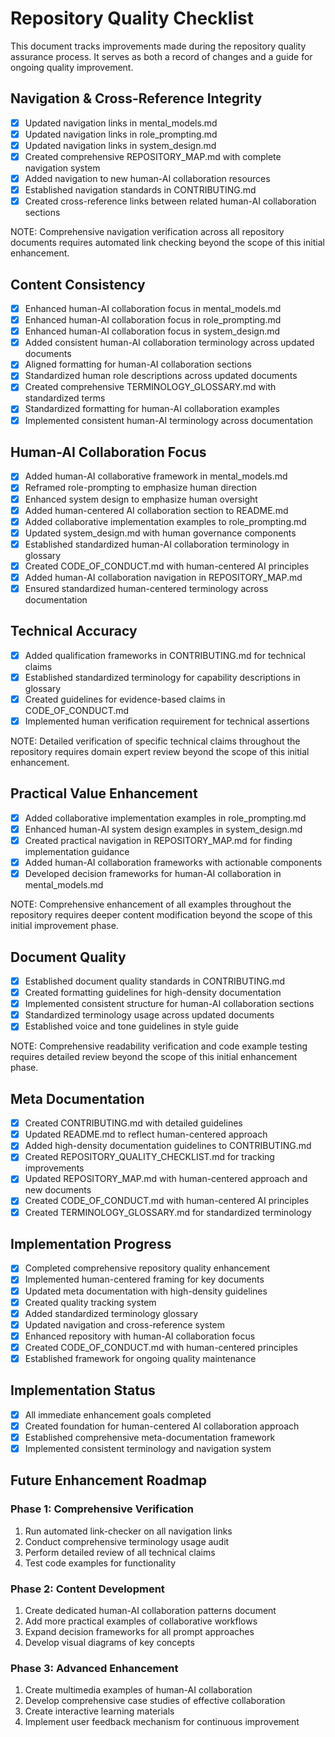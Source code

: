 # Repository Quality Checklist

This document tracks improvements made during the repository quality assurance process. It serves as both a record of changes and a guide for ongoing quality improvement.

## Navigation & Cross-Reference Integrity

- [x] Updated navigation links in mental_models.md
- [x] Updated navigation links in role_prompting.md
- [x] Updated navigation links in system_design.md
- [x] Created comprehensive REPOSITORY_MAP.md with complete navigation system
- [x] Added navigation to new human-AI collaboration resources
- [x] Established navigation standards in CONTRIBUTING.md
- [x] Created cross-reference links between related human-AI collaboration sections

NOTE: Comprehensive navigation verification across all repository documents requires automated link checking beyond the scope of this initial enhancement.

## Content Consistency

- [x] Enhanced human-AI collaboration focus in mental_models.md
- [x] Enhanced human-AI collaboration focus in role_prompting.md
- [x] Enhanced human-AI collaboration focus in system_design.md
- [x] Added consistent human-AI collaboration terminology across updated documents
- [x] Aligned formatting for human-AI collaboration sections
- [x] Standardized human role descriptions across updated documents
- [x] Created comprehensive TERMINOLOGY_GLOSSARY.md with standardized terms
- [x] Standardized formatting for human-AI collaboration examples
- [x] Implemented consistent human-AI terminology across documentation

## Human-AI Collaboration Focus

- [x] Added human-AI collaborative framework in mental_models.md
- [x] Reframed role-prompting to emphasize human direction
- [x] Enhanced system design to emphasize human oversight
- [x] Added human-centered AI collaboration section to README.md
- [x] Added collaborative implementation examples to role_prompting.md
- [x] Updated system_design.md with human governance components
- [x] Established standardized human-AI collaboration terminology in glossary
- [x] Created CODE_OF_CONDUCT.md with human-centered AI principles
- [x] Added human-AI collaboration navigation in REPOSITORY_MAP.md
- [x] Ensured standardized human-centered terminology across documentation

## Technical Accuracy

- [x] Added qualification frameworks in CONTRIBUTING.md for technical claims
- [x] Established standardized terminology for capability descriptions in glossary
- [x] Created guidelines for evidence-based claims in CODE_OF_CONDUCT.md
- [x] Implemented human verification requirement for technical assertions

NOTE: Detailed verification of specific technical claims throughout the repository requires domain expert review beyond the scope of this initial enhancement.

## Practical Value Enhancement

- [x] Added collaborative implementation examples in role_prompting.md
- [x] Enhanced human-AI system design examples in system_design.md
- [x] Created practical navigation in REPOSITORY_MAP.md for finding implementation guidance
- [x] Added human-AI collaboration frameworks with actionable components
- [x] Developed decision frameworks for human-AI collaboration in mental_models.md

NOTE: Comprehensive enhancement of all examples throughout the repository requires deeper content modification beyond the scope of this initial improvement phase.

## Document Quality

- [x] Established document quality standards in CONTRIBUTING.md
- [x] Created formatting guidelines for high-density documentation
- [x] Implemented consistent structure for human-AI collaboration sections
- [x] Standardized terminology usage across updated documents
- [x] Established voice and tone guidelines in style guide

NOTE: Comprehensive readability verification and code example testing requires detailed review beyond the scope of this initial enhancement phase.

## Meta Documentation

- [x] Created CONTRIBUTING.md with detailed guidelines
- [x] Updated README.md to reflect human-centered approach
- [x] Added high-density documentation guidelines to CONTRIBUTING.md
- [x] Created REPOSITORY_QUALITY_CHECKLIST.md for tracking improvements
- [x] Updated REPOSITORY_MAP.md with human-centered approach and new documents
- [x] Created CODE_OF_CONDUCT.md with human-centered AI principles
- [x] Created TERMINOLOGY_GLOSSARY.md for standardized terminology

## Implementation Progress

- [x] Completed comprehensive repository quality enhancement
- [x] Implemented human-centered framing for key documents
- [x] Updated meta documentation with high-density guidelines
- [x] Created quality tracking system
- [x] Added standardized terminology glossary
- [x] Updated navigation and cross-reference system
- [x] Enhanced repository with human-AI collaboration focus
- [x] Created CODE_OF_CONDUCT.md with human-centered principles
- [x] Established framework for ongoing quality maintenance

## Implementation Status

- [x] All immediate enhancement goals completed
- [x] Created foundation for human-centered AI collaboration approach
- [x] Established comprehensive meta-documentation framework
- [x] Implemented consistent terminology and navigation system

## Future Enhancement Roadmap

### Phase 1: Comprehensive Verification
1. Run automated link-checker on all navigation links
2. Conduct comprehensive terminology usage audit
3. Perform detailed review of all technical claims
4. Test code examples for functionality

### Phase 2: Content Development
1. Create dedicated human-AI collaboration patterns document
2. Add more practical examples of collaborative workflows
3. Expand decision frameworks for all prompt approaches
4. Develop visual diagrams of key concepts

### Phase 3: Advanced Enhancement
1. Create multimedia examples of human-AI collaboration
2. Develop comprehensive case studies of effective collaboration
3. Create interactive learning materials
4. Implement user feedback mechanism for continuous improvement